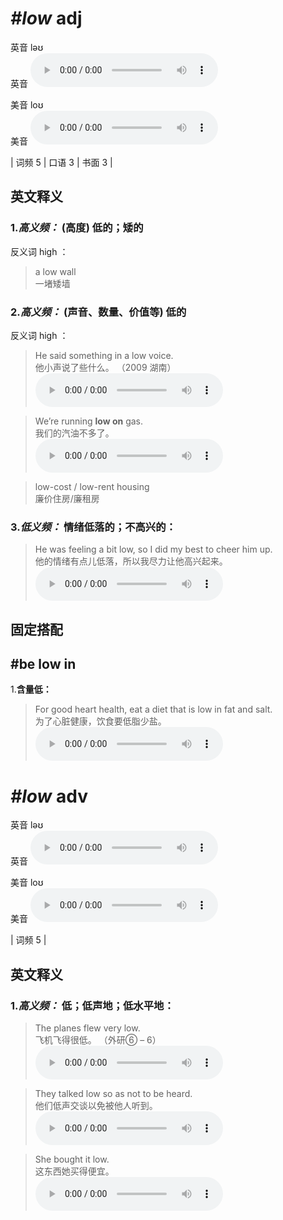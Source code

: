 # ***\#low*** adj
英音 ləʊ  
英音
<audio src="./media/low-B.aac" controls="controls"></audio>

美音 loʊ  
美音
<audio src="./media/low.aac" controls="controls"></audio>



| 词频 5 | 口语 3 | 书面 3 |  

英文释义
---
### 1.*高义频：* **(高度) 低的；矮的**  
反义词 high ： 

 > a low wall   
 > 一堵矮墙    

### 2.*高义频：* **(声音、数量、价值等) 低的**  
反义词 high ： 

 > He said something in a low voice.   
 > 他小声说了些什么。  （2009 湖南）  
<audio src="./media/low-1.aac" controls="controls"></audio>

 > We’re running **low on** gas.   
 > 我们的汽油不多了。    
<audio src="./media/low-2.aac" controls="controls"></audio>

 > low-cost / low-rent housing  
 > 廉价住房/廉租房    

### 3.*低义频：* **情绪低落的；不高兴的：**  

 > He was feeling a bit low, so I did my best to cheer him up.   
 > 他的情绪有点儿低落，所以我尽力让他高兴起来。    
<audio src="./media/low-4.aac" controls="controls"></audio>


固定搭配
---
## \#be low in 
1.**含量低：**  

 > For good heart health, eat a diet that is low in fat and salt.   
 > 为了心脏健康，饮食要低脂少盐。    
<audio src="./media/low-5.aac" controls="controls"></audio>


# ***\#low*** adv
英音 ləʊ  
英音
<audio src="./media/low-B.aac" controls="controls"></audio>

美音 loʊ  
美音
<audio src="./media/low.aac" controls="controls"></audio>



| 词频 5 |  

英文释义
---
### 1.*高义频：* **低；低声地；低水平地：**  

 > The planes flew very low.    
 > 飞机飞得很低。  （外研⑥ – 6）  
<audio src="./media/low-7.aac" controls="controls"></audio>

 > They talked low so as not to be heard.   
 > 他们低声交谈以免被他人听到。    
<audio src="./media/low-8.aac" controls="controls"></audio>

 > She bought it low.   
 > 这东西她买得便宜。    
<audio src="./media/low-6.aac" controls="controls"></audio>


